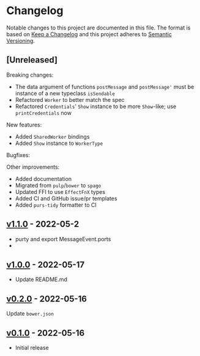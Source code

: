 # Changelog

Notable changes to this project are documented in this file. The format is based on [Keep a Changelog](https://keepachangelog.com/en/1.0.0/) and this project adheres to [Semantic Versioning](https://semver.org/spec/v2.0.0.html).

## [Unreleased]

Breaking changes:
- The data argument of functions `postMessage` and `postMessage'` must be instance of a new typeclass `isSendable`  
- Refactored `Worker` to better match the spec
- Refactored `Credentials`' `Show` instance to be more `Show`-like; use `printCredentials` now

New features:
- Added `SharedWorker` bindings
- Added `Show` instance to `WorkerType`

Bugfixes:

Other improvements:
- Added documentation
- Migrated from `pulp`/`bower` to `spago`
- Updated FFI to use `EffectFnX` types
- Added CI and GitHub issue/pr templates
- Added `purs-tidy` formatter to CI

## [v1.1.0](https://github.com/purescript-web/purescript-web-workers/releases/tag/v1.1.0) - 2022-05-2

- purty and export MessageEvent.ports
- 
## [v1.0.0](https://github.com/purescript-web/purescript-web-workers/releases/tag/v1.0.0) - 2022-05-17

- Update README.md

## [v0.2.0](https://github.com/purescript-web/purescript-web-workers/releases/tag/v0.2.0) - 2022-05-16

Update `bower.json`

## [v0.1.0](https://github.com/purescript-web/purescript-web-workers/releases/tag/v0.1.0) - 2022-05-16

- Initial release
